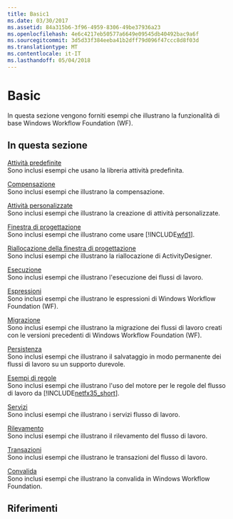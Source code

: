 ```yaml
---
title: Basic1
ms.date: 03/30/2017
ms.assetid: 84a315b6-3f96-4959-8306-49be37936a23
ms.openlocfilehash: 4e6c4217eb50577a6649e09545db40492bac9a6f
ms.sourcegitcommit: 3d5d33f384eeba41b2dff79d096f47ccc8d8f03d
ms.translationtype: MT
ms.contentlocale: it-IT
ms.lasthandoff: 05/04/2018
---
```

# <a name="basic"></a>Basic
In questa sezione vengono forniti esempi che illustrano la funzionalità di base Windows Workflow Foundation (WF).  
  
## <a name="in-this-section"></a>In questa sezione  
 [Attività predefinite](../../../../docs/framework/windows-workflow-foundation/samples/built-in-activities.md)  
 Sono inclusi esempi che usano la libreria attività predefinita.  
  
 [Compensazione](../../../../docs/framework/windows-workflow-foundation/samples/compensation-samples.md)  
 Sono inclusi esempi che illustrano la compensazione.  
  
 [Attività personalizzate](../../../../docs/framework/windows-workflow-foundation/samples/custom-activities.md)  
 Sono inclusi esempi che illustrano la creazione di attività personalizzate.  
  
 [Finestra di progettazione](../../../../docs/framework/windows-workflow-foundation/samples/designer.md)  
 Sono inclusi esempi che illustrano come usare [!INCLUDE[wfd1](../../../../includes/wfd1-md.md)].  
  
 [Riallocazione della finestra di progettazione](../../../../docs/framework/windows-workflow-foundation/samples/designer-rehosting.md)  
 Sono inclusi esempi che illustrano la riallocazione di ActivityDesigner.  
  
 [Esecuzione](../../../../docs/framework/windows-workflow-foundation/samples/execution.md)  
 Sono inclusi esempi che illustrano l'esecuzione dei flussi di lavoro.  
  
 [Espressioni](../../../../docs/framework/windows-workflow-foundation/samples/expressions.md)  
 Sono inclusi esempi che illustrano le espressioni di Windows Workflow Foundation (WF).  
  
 [Migrazione](../../../../docs/framework/windows-workflow-foundation/samples/migration.md)  
 Sono inclusi esempi che illustrano la migrazione dei flussi di lavoro creati con le versioni precedenti di Windows Workflow Foundation (WF).  
  
 [Persistenza](../../../../docs/framework/windows-workflow-foundation/samples/persistence.md)  
 Sono inclusi esempi che illustrano il salvataggio in modo permanente dei flussi di lavoro su un supporto durevole.  
  
 [Esempi di regole](../../../../docs/framework/windows-workflow-foundation/samples/rules-samples.md)  
 Sono inclusi esempi che illustrano l'uso del motore per le regole del flusso di lavoro da [!INCLUDE[netfx35_short](../../../../includes/netfx35-short-md.md)].  
  
 [Servizi](../../../../docs/framework/windows-workflow-foundation/samples/services.md)  
 Sono inclusi esempi che illustrano i servizi flusso di lavoro.  
  
 [Rilevamento](../../../../docs/framework/windows-workflow-foundation/samples/tracking.md)  
 Sono inclusi esempi che illustrano il rilevamento del flusso di lavoro.  
  
 [Transazioni](../../../../docs/framework/windows-workflow-foundation/samples/transactions.md)  
 Sono inclusi esempi che illustrano le transazioni del flusso di lavoro.  
  
 [Convalida](../../../../docs/framework/windows-workflow-foundation/samples/validation.md)  
 Sono inclusi esempi che illustrano la convalida in Windows Workflow Foundation.  
  
## <a name="reference"></a>Riferimenti
